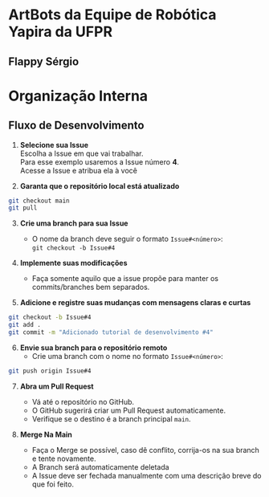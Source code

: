 # ArtBots da Equipe de Robótica Yapira da UFPR
## Flappy Sérgio 

# Organização Interna
## Fluxo de Desenvolvimento

1. **Selecione sua Issue**  
   Escolha a Issue em que vai trabalhar.  
   Para esse exemplo usaremos a Issue número **4**.  
   Acesse a Issue e atribua ela à você

2. **Garanta que o repositório local está atualizado**  
```bash
git checkout main
git pull
```

3. **Crie uma branch para sua Issue**  
   - O nome da branch deve seguir o formato `Issue#<número>`:  
   `git checkout -b Issue#4`

4. **Implemente suas modificações**  
   - Faça somente aquilo que a issue propõe para manter os commits/branches bem separados.

5. **Adicione e registre suas mudanças com mensagens claras e curtas**  
```bash
git checkout -b Issue#4
git add .  
git commit -m "Adicionado tutorial de desenvolvimento #4"
```

6. **Envie sua branch para o repositório remoto**  
   - Crie uma branch com o nome no formato `Issue#<número>`:  
```bash
git push origin Issue#4
```

7. **Abra um Pull Request**  
   - Vá até o repositório no GitHub.  
   - O GitHub sugerirá criar um Pull Request automaticamente.  
   - Verifique se o destino é a branch principal `main`.  

8. **Merge Na Main**
   - Faça o Merge se possível, caso dê conflito, corrija-os na sua branch e tente novamente.  
   - A Branch será automaticamente deletada  
   - A Issue deve ser fechada manualmente com uma descrição breve do que foi feito.  

